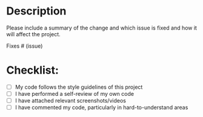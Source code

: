 # Description

Please include a summary of the change and which issue is fixed and how it will affect the project.

Fixes # (issue)


# Checklist:

- [ ] My code follows the style guidelines of this project
- [ ] I have performed a self-review of my own code
- [ ] I have attached relevant screenshots/videos
- [ ] I have commented my code, particularly in hard-to-understand areas
